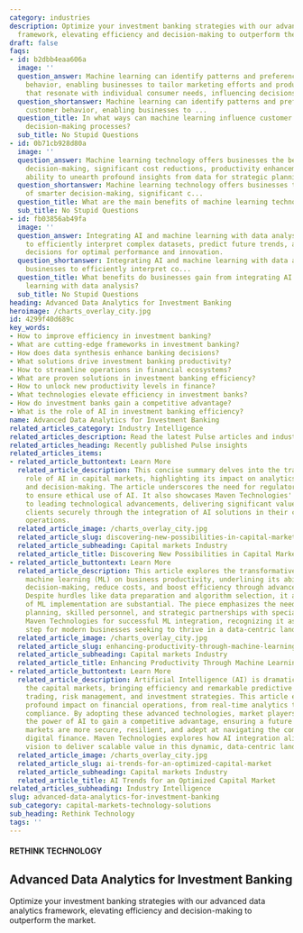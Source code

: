 ```yaml
---
category: industries
description: Optimize your investment banking strategies with our advanced data analytics
  framework, elevating efficiency and decision-making to outperform the market.
draft: false
faqs:
- id: b2dbb4eaa606a
  image: ''
  question_answer: Machine learning can identify patterns and preferences in customer
    behavior, enabling businesses to tailor marketing efforts and product recommendations
    that resonate with individual consumer needs, influencing decisions proactively.
  question_shortanswer: Machine learning can identify patterns and preferences in
    customer behavior, enabling businesses to ...
  question_title: In what ways can machine learning influence customer behavior and
    decision-making processes?
  sub_title: No Stupid Questions
- id: 0b71cb928d80a
  image: ''
  question_answer: Machine learning technology offers businesses the benefits of smarter
    decision-making, significant cost reductions, productivity enhancements, and the
    ability to unearth profound insights from data for strategic planning.
  question_shortanswer: Machine learning technology offers businesses the benefits
    of smarter decision-making, significant c...
  question_title: What are the main benefits of machine learning technology for businesses?
  sub_title: No Stupid Questions
- id: fb03856ab49fa
  image: ''
  question_answer: Integrating AI and machine learning with data analysis allows businesses
    to efficiently interpret complex datasets, predict future trends, and make proactive
    decisions for optimal performance and innovation.
  question_shortanswer: Integrating AI and machine learning with data analysis allows
    businesses to efficiently interpret co...
  question_title: What benefits do businesses gain from integrating AI and machine
    learning with data analysis?
  sub_title: No Stupid Questions
heading: Advanced Data Analytics for Investment Banking
heroimage: /charts_overlay_city.jpg
id: 4299f40d689c
key_words:
- How to improve efficiency in investment banking?
- What are cutting-edge frameworks in investment banking?
- How does data synthesis enhance banking decisions?
- What solutions drive investment banking productivity?
- How to streamline operations in financial ecosystems?
- What are proven solutions in investment banking efficiency?
- How to unlock new productivity levels in finance?
- What technologies elevate efficiency in investment banks?
- How do investment banks gain a competitive advantage?
- What is the role of AI in investment banking efficiency?
name: Advanced Data Analytics for Investment Banking
related_articles_category: Industry Intelligence
related_articles_description: Read the latest Pulse articles and industry insights.
related_articles_heading: Recently published Pulse insights
related_articles_items:
- related_article_buttontext: Learn More
  related_article_description: This concise summary delves into the transformative
    role of AI in capital markets, highlighting its impact on analytics, forecasting,
    and decision-making. The article underscores the need for regulatory frameworks
    to ensure ethical use of AI. It also showcases Maven Technologies' commitment
    to leading technological advancements, delivering significant value, and guiding
    clients securely through the integration of AI solutions in their capital market
    operations.
  related_article_image: /charts_overlay_city.jpg
  related_article_slug: discovering-new-possibilities-in-capital-markets-with-ai
  related_article_subheading: Capital markets Industry
  related_article_title: Discovering New Possibilities in Capital Markets with AI
- related_article_buttontext: Learn More
  related_article_description: This article explores the transformative impact of
    machine learning (ML) on business productivity, underlining its ability to enhance
    decision-making, reduce costs, and boost efficiency through advanced data analysis.
    Despite hurdles like data preparation and algorithm selection, it argues the benefits
    of ML implementation are substantial. The piece emphasizes the need for meticulous
    planning, skilled personnel, and strategic partnerships with specialists like
    Maven Technologies for successful ML integration, recognizing it as an essential
    step for modern businesses seeking to thrive in a data-centric landscape.
  related_article_image: /charts_overlay_city.jpg
  related_article_slug: enhancing-productivity-through-machine-learning
  related_article_subheading: Capital markets Industry
  related_article_title: Enhancing Productivity Through Machine Learning
- related_article_buttontext: Learn More
  related_article_description: Artificial Intelligence (AI) is dramatically transforming
    the capital markets, bringing efficiency and remarkable predictive insights to
    trading, risk management, and investment strategies. This article examines AI's
    profound impact on financial operations, from real-time analytics to regulatory
    compliance. By adopting these advanced technologies, market players can leverage
    the power of AI to gain a competitive advantage, ensuring a future where capital
    markets are more secure, resilient, and adept at navigating the complexities of
    digital finance. Maven Technologies explores how AI integration aligns with its
    vision to deliver scalable value in this dynamic, data-centric landscape.
  related_article_image: /charts_overlay_city.jpg
  related_article_slug: ai-trends-for-an-optimized-capital-market
  related_article_subheading: Capital markets Industry
  related_article_title: AI Trends for an Optimized Capital Market
related_articles_subheading: Industry Intelligence
slug: advanced-data-analytics-for-investment-banking
sub_category: capital-markets-technology-solutions
sub_heading: Rethink Technology
tags: ''
---
```


#### RETHINK TECHNOLOGY
## Advanced Data Analytics for Investment Banking
Optimize your investment banking strategies with our advanced data analytics framework, elevating efficiency and decision-making to outperform the market.